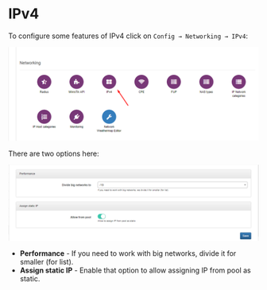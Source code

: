 IPv4
====

To configure some features of IPv4 click on `Config → Networking → IPv4`:

![Menu](main_menu.png)


There are two options here:

![IPv4 settigns](ipv4.png)

* **Performance** - If you need to work with big networks, divide it for smaller (for list).
* **Assign static IP** -  Enable that option to allow assigning IP from pool as static.

